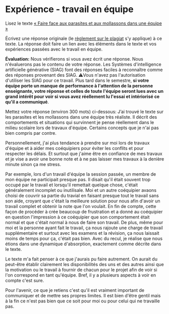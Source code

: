 # Expérience - travail en équipe

Lisez le texte [« Faire face aux parasites et aux mollassons dans une équipe »](https://etsmtl365-my.sharepoint.com/:w:/g/personal/christopher_fuhrman_etsmtl_ca/EcmQ4mhrCt5Ml9FUOiAPMmQBqtH3Z65GXrMLngDaeRCP8g?e=8JXrlf)

Écrivez une réponse originale (le [règlement sur le plagiat](https://www.etsmtl.ca/Etudes/citer-pas-plagier) s'y applique) à ce texte.
La réponse doit faire un lien avec les éléments dans le texte et vos expériences passées avec le travail en équipe.

**Évaluation:** Nous vérifierons si vous avez écrit une réponse.
Nous n'évaluerons pas le contenu de votre réponse.
Les Systèmes d'intelligence artificielle générative (SIAG) font des réponses faciles à reconnaître comme des réponses provenant des SIAG. 
⚠️Vous n'avez pas l'autorisation d'utiliser les SIAG pour ce travail. 
Plus tard dans le semestre, **si votre équipe porte un manque de performance à l'attention de la personne enseignante, votre réponse et celles de toute l'équipe seront lues avec un grand intérêt pour voir si vous avez réellement lu l'essai et intériorisé ce qu'il a communiqué**.

Mettez votre réponse (environ 300 mots) ci-dessous:
J’ai trouvé le texte sur les parasites et les mollassons dans une équipe très réaliste. Il décrit des comportements et situations qui survinnent je pense réellement dans le milieu scolaire lors de travaux d'équipe. Certains concepts que je n'ai pas bien compris par contre.

Personnellement, j'ai plus tendance à prendre sur moi lors de travaux d'équipe et à aider mes coéquipiers pour éviter les conflits et pour respecter les délais. Et surtout que j'aime être en confiance de mes travaux et je vise a avoir une bonne note et à ne pas laisser mes travaux à la denière minute sinon ça me stress.

Par exemple, lors d'un travail d'équipe la session passée, un membre de mon équipe ne participait presque pas. Il disait qu'il était souvent trop occupé par le travail et lorsqu'il remettait quelque chose, c'était généralement incomplet ou inutilisale. Moi et un autre coéquipier avaons choisi de couvrir sa partie du travial en faisant presque tout le travail sans son aide, croyant que c'était la meilleure solution pour nous afin d'avoir un travail complet et obtenir la note que l'on voulait. En fin de compte, cette façon de procéder à crée beaucoup de frustration et a donné au coéquipier en question l'impression à ce coéquipier que son comportement était normal et que c'était normal à nous de faire son travail. De plus, même pour moi et la personne ayant fait le travail, ça nous rajoute une charge de travail supplémentaire et surtout avec les examens et la révision, ça nous laissait moins de temps pour ça, c'était pas bien. Avec du recul, je réalise que nous étions dans une dynamique d'absorption, exactement comme décrite dans le texte.

Le texte m'a fait penser à ce que j'aurais pu faire autrement. On aurait du peut-être établir clairement les disponibilités des uns et des autres ainsi que la motivation ou le travail à fournir de chacun pour le projet afin de voir si l'on correspond en tant qu'équipe. Bref, il y a plusieurs aspects à voir en compte c'est sure.

Pour l'avenir, ce que je retiens c'est qu'il est vraiment important de communiquer et de mettre ses propres limites. Il est bien d'être gentil mais à la fin ce n'est pas bien que ce soit pour moi ou pour celui qui ne travaille pas.